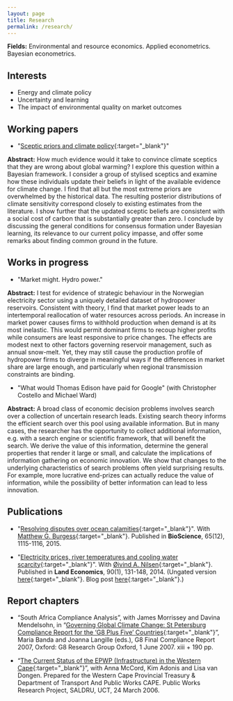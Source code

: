 ```yaml
---
layout: page
title: Research
permalink: /research/
---
```


**Fields:** Environmental and resource economics. Applied econometrics. Bayesian econometrics.

## Interests
* Energy and climate policy
* Uncertainty and learning
* The impact of environmental quality on market outcomes

## Working papers

* "[Sceptic priors and climate policy](https://drive.google.com/file/d/0B6AgOxtQA9dTcjRmZkNjMVhuVFU/view?usp=sharing){:target="_blank"}"

**Abstract:** How much evidence would it take to convince climate sceptics that they are wrong about global warming? I explore this question within a Bayesian framework. I consider a group of stylised sceptics and examine how these individuals update their beliefs in light of the available evidence for climate change. I find that all but the most extreme priors are overwhelmed by the historical data. The resulting posterior distributions of climate sensitivity correspond closely to existing estimates from the literature. I show further that the updated sceptic beliefs are consistent with a social cost of carbon that is substantially greater than zero. I conclude by discussing the general conditions for consensus formation under Bayesian learning, its relevance to our current policy impasse, and offer some remarks about finding common ground in the future.

## Works in progress

* "Market might. Hydro power."

**Abstract:** I test for evidence of strategic behaviour in the Norwegian electricity sector using a uniquely detailed dataset of hydropower reservoirs. Consistent with theory, I find that market power leads to an intertemporal reallocation of water resources across periods. An increase in market power causes firms to withhold production when demand is at its most inelastic. This would permit dominant firms to recoup higher profits while consumers are least responsive to price changes. The effects are modest next to other factors governing reservoir management, such as annual snow-melt. Yet, they may still cause the production profile of hydropower firms to diverge in meaningful ways if the differences in market share are large enough, and particularly when regional transmission constraints are binding.

* "What would Thomas Edison have paid for Google" (with Christopher Costello and Michael Ward)

**Abstract:** A broad class of economic decision problems involves search over a collection of uncertain research leads. Existing search theory informs the efficient search over this pool using available information. But in many cases, the researcher has the opportunity to collect additional information, e.g. with a search engine or scientific framework, that will benefit the search. We derive the value of this information, determine the general properties that render it large or small, and calculate the implications of information gathering on economic innovation. We show that changes to the underlying characteristics of search problems often yield surprising results. For example, more lucrative end-prizes can actually reduce the value of information, while the possibility of better information can lead to less innovation.

## Publications

* "[Resolving disputes over ocean calamities](http://bioscience.oxfordjournals.org/content/65/12/1115){:target="_blank"}". With [Matthew G. Burgess](http://www.mattgburgess.ca/){:target="_blank"}. Published in **BioScience**, 65(12), 1115-1116, 2015.

* "[Electricity prices, river temperatures and cooling water scarcity](http://le.uwpress.org/content/90/1/131.abstract){:target="_blank"}". With [Øivind A. Nilsen](http://www.nhh.no/en/research-faculty/department-of-economics/sam/cv/nilsen--%C3%B8ivind-anti.aspx){:target="_blank"}. Published in **Land Economics**, 90(1), 131-148, 2014. (Ungated version [here](https://drive.google.com/file/d/0B6AgOxtQA9dTM09ZbU5WRFVfQUk/view?usp=sharing){:target="_blank"}. Blog post [here](http://blogg.nhh.no/reconhub/?p=753){:target="_blank"}.)


## Report chapters

* “South Africa Compliance Analysis”, with James Morrissey and Davina Mendelsohn, in “[Governing Global Climate Change: St Petersburg Compliance Report for the ‘G8 Plus Five’ Countries](http://www.g8.utoronto.ca/oxford/2006compliance-ox.pdf){:target="_blank"}”, Maria Banda and Joanna Langille (eds.), G8 Final Compliance Report 2007, Oxford: G8 Research Group Oxford, 1 June 2007. xiii + 190 pp.

* “[The Current Status of the EPWP (Infrastructure) in the Western Cape](http://www.saldru.uct.ac.za/home/index.php?/component/option,com_docman/Itemid,37/gid,55/task,cat_view/){:target="_blank"}”, with Anna McCord, Kim Adonis and Lisa van Dongen. Prepared for the Western Cape Provincial Treasury & Department of Transport And Public Works CAPE. Public Works Research Project, SALDRU, UCT, 24 March 2006.